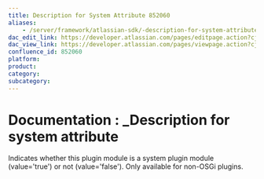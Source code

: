 ```yaml
---
title: Description for System Attribute 852060
aliases:
    - /server/framework/atlassian-sdk/-description-for-system-attribute-852060.html
dac_edit_link: https://developer.atlassian.com/pages/editpage.action?cjm=wozere&pageId=852060
dac_view_link: https://developer.atlassian.com/pages/viewpage.action?cjm=wozere&pageId=852060
confluence_id: 852060
platform:
product:
category:
subcategory:
---
```

# Documentation : \_Description for system attribute

Indicates whether this plugin module is a system plugin module (value='true') or not (value='false'). Only available for non-OSGi plugins.

















































































































































































































































































































